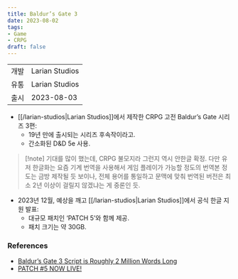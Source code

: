 ```yaml
---
title: Baldur’s Gate 3
date: 2023-08-02
tags:
- Game
- CRPG
draft: false
---
```



| | |
| --- | --- |
| 개발 | Larian Studios |
| 유통 | Larian Studios |
| 출시 | 2023-08-03 |

- [[/larian-studios|Larian Studios]]에서 제작한 CRPG 고전 Baldur’s Gate 시리즈 3편:
    - 19년 만에 출시되는 시리즈 후속작이라고.
    - 간소화된 D&D 5e 사용.

> [!note] 기대를 많이 했는데, CRPG 불모지라 그런지 역시 안한글 확정. 다만 유저 한글화는 요즘 기계 번역을 사용해서 게임 플레이가 가능할 정도의 번역본 정도는 금방 제작될 듯 보이나, 전체 용어를 통일하고 문맥에 맞춰 번역된 버전은 최소 2년 이상이 걸릴지 않겠냐는 게 중론인 듯.


- 2023년 12월, 예상을 깨고 [[/larian-studios|Larian Studios]]에서 공식 한글 지원 발표:
    - 대규모 패치인 ‘PATCH 5’와 함께 제공.
    - 패치 크기는 약 30GB.


### References
- [Baldur’s Gate 3 Script is Roughly 2 Million Words Long](https://gamingbolt.com/baldurs-gate-3-script-is-roughly-2-million-words-long-new-origin-character-revealed)
- [PATCH #5 NOW LIVE!](https://baldursgate3.game/news/patch-5-now-live_99)
